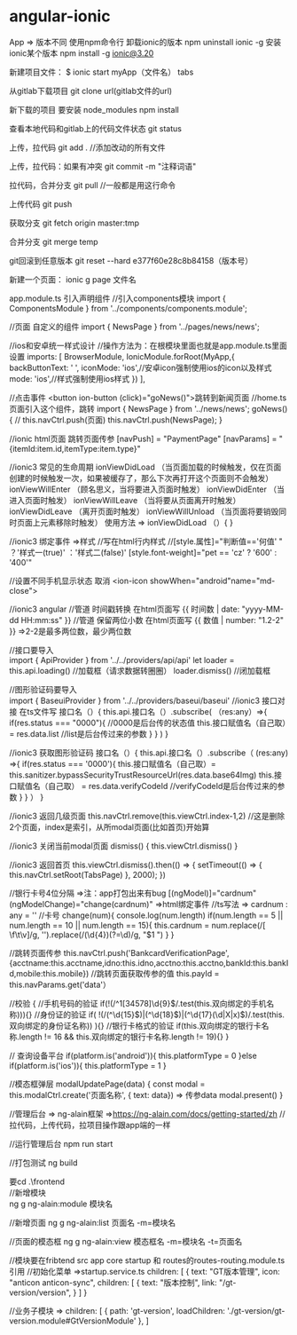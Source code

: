 # angular-ionic
App =>
版本不同 使用npm命令行
卸载ionic的版本
npm uninstall ionic -g 
安装ionic某个版本
npm install -g ionic@3.20

新建项目文件：
$ ionic start myApp（文件名） tabs

从gitlab下载项目 
git clone url(gitlab文件的url)

新下载的项目 要安装 node_modules
npm install

查看本地代码和gitlab上的代码文件状态
git status

上传，拉代码 
git add .   //添加改动的所有文件

上传，拉代码：如果有冲突
git commit -m "注释词语"

拉代码，合并分支 
git pull  //一般都是用这行命令

上传代码
git push

获取分支 
git fetch origin master:tmp

合并分支
git merge temp

git回滚到任意版本
git reset --hard e377f60e28c8b84158（版本号）

新建一个页面：
ionic g  page 文件名

app.module.ts 引入声明组件
//引入components模块
import { ComponentsModule } from '../components/components.module'; 

//页面 自定义的组件
import { NewsPage } from '../pages/news/news';

//ios和安卓统一样式设计
//操作方法为：在根模块里面也就是app.module.ts里面设置
 imports: [
    BrowserModule,
    IonicModule.forRoot(MyApp,{
      backButtonText: ' ', iconMode: 'ios',//安卓icon强制使用ios的icon以及样式
      mode: 'ios',//样式强制使用ios样式
    })
  ],

//点击事件
<button ion-button (click)="goNews()">跳转到新闻页面</button>
//home.ts页面引入这个组件，跳转
import { NewsPage } from '../news/news';
goNews(){
    // this.navCtrl.push(页面)
    this.navCtrl.push(NewsPage);
}

//ionic html页面 跳转页面传参
[navPush] = "PaymentPage" [navParams] = "{itemId:item.id,itemType:item.type}"

//ionic3 常见的生命周期
ionViewDidLoad  （当页面加载的时候触发，仅在页面创建的时候触发一次，如果被缓存了，那么下次再打开这个页面则不会触发）
ionViewWillEnter   （顾名思义，当将要进入页面时触发）
ionViewDidEnter   （当进入页面时触发）
ionViewWillLeave    （当将要从页面离开时触发）
ionViewDidLeave    （离开页面时触发）
ionViewWillUnload   （当页面将要销毁同时页面上元素移除时触发）
使用方法 =>  ionViewDidLoad  （）{ }

//ionic3 绑定事件 =>样式
//写在html行内样式 
//[style.属性]="判断值=='何值' " ？'样式一(true)' ：'样式二(false)'
[style.font-weight]="pet == 'cz' ? '600' : '400'" 

//设置不同手机显示状态
<span showWhen="ios">取消</span>
<ion-icon showWhen="android"name="md-close"></ion-icon>

//ionic3 angular 
//管道 时间戳转换 在html页面写
{{ 时间数 | date: "yyyy-MM-dd HH:mm:ss" }}
//管道 保留两位小数 在html页面写
{{ 数值 | number: "1.2-2" }}   =>2-2是最多两位数，最少两位数 

//接口要导入   
import { ApiProvider } from '../../providers/api/api'
let loader = this.api.loading() //加载框（请求数据转圈圈）
loader.dismiss() //闭加载框

//图形验证码要导入   
import { BaseuiProvider } from '../../providers/baseui/baseui'
//ionic3 接口对接  在ts文件写
接口名（）{
  this.api.接口名（）.subscribe(
     （res:any）=>{
          if(res.status === "0000"){  //0000是后台传的状态值
             this.接口赋值名（自己取）= res.data.list   //list是后台传过来的参数
          }
       }
  )
}

//ionic3 获取图形验证码
接口名（）{
  this.api.接口名（）.subscribe（
      (res:any) =>{
         if(res.status === '0000'){
	this.接口赋值名（自己取）= this.sanitizer.bypassSecurityTrustResourceUrl(res.data.base64Img)
	this.接口赋值名（自己取） = res.data.verifyCodeId  //verifyCodeId是后台传过来的参数
         }
      }
  ）
}

//ionic3  返回几级页面
this.navCtrl.remove(this.viewCtrl.index-1,2)      //这是删除2个页面，index是索引，从所modal页面(比如首页)开始算

//ionic3  关闭当前modal页面
dismiss() {
    this.viewCtrl.dismiss()
}

//ionic3 返回首页
this.viewCtrl.dismiss().then(() => {
         setTimeout(() => {
              this.navCtrl.setRoot(TabsPage) 
         }, 2000);
})

//银行卡号4位分隔 =>注：app打包出来有bug
[(ngModel)]="cardnum" (ngModelChange)="change(cardnum)"  =>html绑定事件
//ts写法 =>
cardnum : any = '' //卡号
change(num){
    console.log(num.length)
    if(num.length == 5 || num.length == 10 || num.length == 15){
      this.cardnum = num.replace(/[ \f\t\v]/g, '').replace(/(\d{4})(?=\d)/g, "$1 ")
    }
  }

//跳转页面传参
this.navCtrl.push('BankcardVerificationPage',{acctname:this.acctname,idno:this.idno,acctno:this.acctno,bankId:this.bankId,mobile:this.mobile})
//跳转页面获取传参的值
this.payId = this.navParams.get('data'）

//校验 {
//手机号码的验证
if(!(/^1[34578]\d{9}$/.test(this.双向绑定的手机名称))){}
//身份证的验证
if( !(/(^\d{15}$)|(^\d{18}$)|(^\d{17}(\d|X|x)$)/.test(this.双向绑定的身份证名称)) ){}
//银行卡格式的验证
if(this.双向绑定的银行卡名称.length != 16 && this.双向绑定的银行卡名称.length != 19){}
}

 // 查询设备平台
 if(platform.is('android')){
     this.platformType = 0
   }else if(platform.is('ios')){
     this.platformType = 1
 }
 
 //模态框弹层
 modalUpdatePage(data) {
    const modal = this.modalCtrl.create('页面名称', { text: data})    => 传参data
    modal.present()
 }
 
 
 
//管理后台 =>   ng-alain框架 =>https://ng-alain.com/docs/getting-started/zh
//拉代码，上传代码，拉项目操作跟app端的一样

//运行管理后台
npm run start

//打包测试
ng build

要cd .\frontend\
//新增模块   
ng g ng-alain:module 模块名

//新增页面
ng g ng-alain:list 页面名 -m=模块名

//页面的模态框
ng g ng-alain:view 模态框名 -m=模块名 -t=页面名

//模块要在fribtend src app core startup 和 routes的routes-routing.module.ts  引用
//初始化菜单 =>startup.service.ts
 children: [
 {
   text: "GT版本管理",
   icon: "anticon anticon-sync",
   children: [
       {
          text: "版本控制",
          link: "/gt-version/version",
       }
   ]
 }
 
//业务子模块  =>
children: [
      { path: 'gt-version', loadChildren: './gt-version/gt-version.module#GtVersionModule' },
]
 

